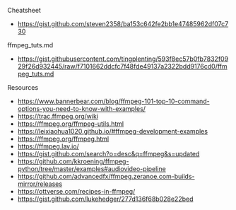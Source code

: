 Cheatsheet
- https://gist.github.com/steven2358/ba153c642fe2bb1e47485962df07c730

ffmpeg_tuts.md
- https://gist.githubusercontent.com/tingplenting/593f8ec57b0fb7832f0929f26d932445/raw/f7101662ddcfc7f48fde49137a2322bdd9176cd0/ffmpeg_tuts.md

Resources
- https://www.bannerbear.com/blog/ffmpeg-101-top-10-command-options-you-need-to-know-with-examples/
- https://trac.ffmpeg.org/wiki
- https://ffmpeg.org/ffmpeg-utils.html
- https://leixiaohua1020.github.io/#ffmpeg-development-examples
- https://ffmpeg.org/ffmpeg.html
- https://ffmpeg.lav.io/
- https://gist.github.com/search?o=desc&q=ffmpeg&s=updated
- https://github.com/kkroening/ffmpeg-python/tree/master/examples#audiovideo-pipeline
- https://github.com/advancedfx/ffmpeg.zeranoe.com-builds-mirror/releases
- https://ottverse.com/recipes-in-ffmpeg/
- https://gist.github.com/lukehedger/277d136f68b028e22bed